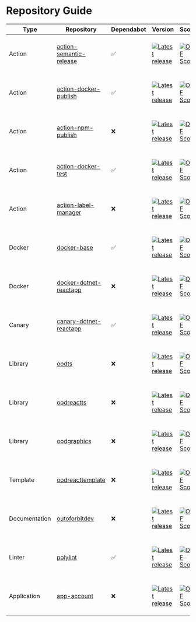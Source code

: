 # Repository Guide
| Type | Repository | Dependabot | Version | Scorecard | Pipelines | Issues |
|------|------------|------------|---------|-----------|-----------|--------|
| Action | [action-semantic-release](https://github.com/outoforbitdev/action-semantic-release) | :white_check_mark: | <a href='https://github.com/outoforbitdev/action-semantic-release/releases/latest'><img alt='Latest release' src='https://img.shields.io/github/v/release/outoforbitdev/action-semantic-release?logo=github&label=%20'></a> | <a href='https://securityscorecards.dev/viewer/?uri=github.com/outoforbitdev/action-semantic-release'><img alt='OpenSSF Scorecard' src='https://api.securityscorecards.dev/projects/github.com/outoforbitdev/action-semantic-release/badge'></a> | <a href='https://github.com/outoforbitdev/action-semantic-release/actions/workflows/test.yml'><img alt='Test states' src='https://img.shields.io/github/actions/workflow/status/outoforbitdev/action-semantic-release/test.yml?label=Test'></a><br><a href='https://github.com/outoforbitdev/action-semantic-release/actions/workflows/release.yml'><img alt='Release states' src='https://img.shields.io/github/actions/workflow/status/outoforbitdev/action-semantic-release/release.yml?label=Release'></a>| <a href='https://github.com/outoforbitdev/action-semantic-release/issues'><img alt='Open issues' src='https://img.shields.io/github/issues/outoforbitdev/action-semantic-release?logo=github&label=Issues'></a> <br><a href='https://github.com/outoforbitdev/action-semantic-release/pulls'><img alt='Open PRs' src='https://img.shields.io/github/issues-pr/outoforbitdev/action-semantic-release?logo=github&label=PRs'></a> |
| Action | [action-docker-publish](https://github.com/outoforbitdev/action-docker-publish) | :white_check_mark: | <a href='https://github.com/outoforbitdev/action-docker-publish/releases/latest'><img alt='Latest release' src='https://img.shields.io/github/v/release/outoforbitdev/action-docker-publish?logo=github&label=%20'></a> | <a href='https://securityscorecards.dev/viewer/?uri=github.com/outoforbitdev/action-docker-publish'><img alt='OpenSSF Scorecard' src='https://api.securityscorecards.dev/projects/github.com/outoforbitdev/action-docker-publish/badge'></a> | <a href='https://github.com/outoforbitdev/action-docker-publish/actions/workflows/test.yml'><img alt='Test states' src='https://img.shields.io/github/actions/workflow/status/outoforbitdev/action-docker-publish/test.yml?label=Test'></a><br><a href='https://github.com/outoforbitdev/action-docker-publish/actions/workflows/release.yml'><img alt='Release states' src='https://img.shields.io/github/actions/workflow/status/outoforbitdev/action-docker-publish/release.yml?label=Release'></a>| <a href='https://github.com/outoforbitdev/action-docker-publish/issues'><img alt='Open issues' src='https://img.shields.io/github/issues/outoforbitdev/action-docker-publish?logo=github&label=Issues'></a> <br><a href='https://github.com/outoforbitdev/action-docker-publish/pulls'><img alt='Open PRs' src='https://img.shields.io/github/issues-pr/outoforbitdev/action-docker-publish?logo=github&label=PRs'></a> |
| Action | [action-npm-publish](https://github.com/outoforbitdev/action-npm-publish) | :x: | <a href='https://github.com/outoforbitdev/action-npm-publish/releases/latest'><img alt='Latest release' src='https://img.shields.io/github/v/release/outoforbitdev/action-npm-publish?logo=github&label=%20'></a> | <a href='https://securityscorecards.dev/viewer/?uri=github.com/outoforbitdev/action-npm-publish'><img alt='OpenSSF Scorecard' src='https://api.securityscorecards.dev/projects/github.com/outoforbitdev/action-npm-publish/badge'></a> | <a href='https://github.com/outoforbitdev/action-npm-publish/actions/workflows/test.yml'><img alt='Test states' src='https://img.shields.io/github/actions/workflow/status/outoforbitdev/action-npm-publish/test.yml?label=Test'></a><br><a href='https://github.com/outoforbitdev/action-npm-publish/actions/workflows/release.yml'><img alt='Release states' src='https://img.shields.io/github/actions/workflow/status/outoforbitdev/action-npm-publish/release.yml?label=Release'></a>| <a href='https://github.com/outoforbitdev/action-npm-publish/issues'><img alt='Open issues' src='https://img.shields.io/github/issues/outoforbitdev/action-npm-publish?logo=github&label=Issues'></a> <br><a href='https://github.com/outoforbitdev/action-npm-publish/pulls'><img alt='Open PRs' src='https://img.shields.io/github/issues-pr/outoforbitdev/action-npm-publish?logo=github&label=PRs'></a> |
| Action | [action-docker-test](https://github.com/outoforbitdev/action-docker-test) | :white_check_mark: | <a href='https://github.com/outoforbitdev/action-docker-test/releases/latest'><img alt='Latest release' src='https://img.shields.io/github/v/release/outoforbitdev/action-docker-test?logo=github&label=%20'></a> | <a href='https://securityscorecards.dev/viewer/?uri=github.com/outoforbitdev/action-docker-test'><img alt='OpenSSF Scorecard' src='https://api.securityscorecards.dev/projects/github.com/outoforbitdev/action-docker-test/badge'></a> | <a href='https://github.com/outoforbitdev/action-docker-test/actions/workflows/test.yml'><img alt='Test states' src='https://img.shields.io/github/actions/workflow/status/outoforbitdev/action-docker-test/test.yml?label=Test'></a><br><a href='https://github.com/outoforbitdev/action-docker-test/actions/workflows/release.yml'><img alt='Release states' src='https://img.shields.io/github/actions/workflow/status/outoforbitdev/action-docker-test/release.yml?label=Release'></a>| <a href='https://github.com/outoforbitdev/action-docker-test/issues'><img alt='Open issues' src='https://img.shields.io/github/issues/outoforbitdev/action-docker-test?logo=github&label=Issues'></a> <br><a href='https://github.com/outoforbitdev/action-docker-test/pulls'><img alt='Open PRs' src='https://img.shields.io/github/issues-pr/outoforbitdev/action-docker-test?logo=github&label=PRs'></a> |
| Action | [action-label-manager](https://github.com/outoforbitdev/action-label-manager) | :x: | <a href='https://github.com/outoforbitdev/action-label-manager/releases/latest'><img alt='Latest release' src='https://img.shields.io/github/v/release/outoforbitdev/action-label-manager?logo=github&label=%20'></a> | <a href='https://securityscorecards.dev/viewer/?uri=github.com/outoforbitdev/action-label-manager'><img alt='OpenSSF Scorecard' src='https://api.securityscorecards.dev/projects/github.com/outoforbitdev/action-label-manager/badge'></a> | <a href='https://github.com/outoforbitdev/action-label-manager/actions/workflows/test.yml'><img alt='Test states' src='https://img.shields.io/github/actions/workflow/status/outoforbitdev/action-label-manager/test.yml?label=Test'></a><br><a href='https://github.com/outoforbitdev/action-label-manager/actions/workflows/release.yml'><img alt='Release states' src='https://img.shields.io/github/actions/workflow/status/outoforbitdev/action-label-manager/release.yml?label=Release'></a>| <a href='https://github.com/outoforbitdev/action-label-manager/issues'><img alt='Open issues' src='https://img.shields.io/github/issues/outoforbitdev/action-label-manager?logo=github&label=Issues'></a> <br><a href='https://github.com/outoforbitdev/action-label-manager/pulls'><img alt='Open PRs' src='https://img.shields.io/github/issues-pr/outoforbitdev/action-label-manager?logo=github&label=PRs'></a> |
| Docker | [docker-base](https://github.com/outoforbitdev/docker-base) | :white_check_mark: | <a href='https://github.com/outoforbitdev/docker-base/releases/latest'><img alt='Latest release' src='https://img.shields.io/github/v/release/outoforbitdev/docker-base?logo=github&label=%20'></a> | <a href='https://securityscorecards.dev/viewer/?uri=github.com/outoforbitdev/docker-base'><img alt='OpenSSF Scorecard' src='https://api.securityscorecards.dev/projects/github.com/outoforbitdev/docker-base/badge'></a> | <a href='https://github.com/outoforbitdev/docker-base/actions/workflows/test.yml'><img alt='Test states' src='https://img.shields.io/github/actions/workflow/status/outoforbitdev/docker-base/test.yml?label=Test'></a><br><a href='https://github.com/outoforbitdev/docker-base/actions/workflows/release.yml'><img alt='Release states' src='https://img.shields.io/github/actions/workflow/status/outoforbitdev/docker-base/release.yml?label=Release'></a>| <a href='https://github.com/outoforbitdev/docker-base/issues'><img alt='Open issues' src='https://img.shields.io/github/issues/outoforbitdev/docker-base?logo=github&label=Issues'></a> <br><a href='https://github.com/outoforbitdev/docker-base/pulls'><img alt='Open PRs' src='https://img.shields.io/github/issues-pr/outoforbitdev/docker-base?logo=github&label=PRs'></a> |
| Docker | [docker-dotnet-reactapp](https://github.com/outoforbitdev/docker-dotnet-reactapp) | :x: | <a href='https://github.com/outoforbitdev/docker-dotnet-reactapp/releases/latest'><img alt='Latest release' src='https://img.shields.io/github/v/release/outoforbitdev/docker-dotnet-reactapp?logo=github&label=%20'></a> | <a href='https://securityscorecards.dev/viewer/?uri=github.com/outoforbitdev/docker-dotnet-reactapp'><img alt='OpenSSF Scorecard' src='https://api.securityscorecards.dev/projects/github.com/outoforbitdev/docker-dotnet-reactapp/badge'></a> | <a href='https://github.com/outoforbitdev/docker-dotnet-reactapp/actions/workflows/test.yml'><img alt='Test states' src='https://img.shields.io/github/actions/workflow/status/outoforbitdev/docker-dotnet-reactapp/test.yml?label=Test'></a><br><a href='https://github.com/outoforbitdev/docker-dotnet-reactapp/actions/workflows/release.yml'><img alt='Release states' src='https://img.shields.io/github/actions/workflow/status/outoforbitdev/docker-dotnet-reactapp/release.yml?label=Release'></a>| <a href='https://github.com/outoforbitdev/docker-dotnet-reactapp/issues'><img alt='Open issues' src='https://img.shields.io/github/issues/outoforbitdev/docker-dotnet-reactapp?logo=github&label=Issues'></a> <br><a href='https://github.com/outoforbitdev/docker-dotnet-reactapp/pulls'><img alt='Open PRs' src='https://img.shields.io/github/issues-pr/outoforbitdev/docker-dotnet-reactapp?logo=github&label=PRs'></a> |
| Canary | [canary-dotnet-reactapp](https://github.com/outoforbitdev/canary-dotnet-reactapp) | :white_check_mark: | <a href='https://github.com/outoforbitdev/canary-dotnet-reactapp/releases/latest'><img alt='Latest release' src='https://img.shields.io/github/v/release/outoforbitdev/canary-dotnet-reactapp?logo=github&label=%20'></a> | <a href='https://securityscorecards.dev/viewer/?uri=github.com/outoforbitdev/canary-dotnet-reactapp'><img alt='OpenSSF Scorecard' src='https://api.securityscorecards.dev/projects/github.com/outoforbitdev/canary-dotnet-reactapp/badge'></a> | <a href='https://github.com/outoforbitdev/canary-dotnet-reactapp/actions/workflows/test.yml'><img alt='Test states' src='https://img.shields.io/github/actions/workflow/status/outoforbitdev/canary-dotnet-reactapp/test.yml?label=Test'></a><br><a href='https://github.com/outoforbitdev/canary-dotnet-reactapp/actions/workflows/release.yml'><img alt='Release states' src='https://img.shields.io/github/actions/workflow/status/outoforbitdev/canary-dotnet-reactapp/release.yml?label=Release'></a>| <a href='https://github.com/outoforbitdev/canary-dotnet-reactapp/issues'><img alt='Open issues' src='https://img.shields.io/github/issues/outoforbitdev/canary-dotnet-reactapp?logo=github&label=Issues'></a> <br><a href='https://github.com/outoforbitdev/canary-dotnet-reactapp/pulls'><img alt='Open PRs' src='https://img.shields.io/github/issues-pr/outoforbitdev/canary-dotnet-reactapp?logo=github&label=PRs'></a> |
| Library | [oodts](https://github.com/outoforbitdev/oodts) | :x: | <a href='https://github.com/outoforbitdev/oodts/releases/latest'><img alt='Latest release' src='https://img.shields.io/github/v/release/outoforbitdev/oodts?logo=github&label=%20'></a> | <a href='https://securityscorecards.dev/viewer/?uri=github.com/outoforbitdev/oodts'><img alt='OpenSSF Scorecard' src='https://api.securityscorecards.dev/projects/github.com/outoforbitdev/oodts/badge'></a> | <a href='https://github.com/outoforbitdev/oodts/actions/workflows/test.yml'><img alt='Test states' src='https://img.shields.io/github/actions/workflow/status/outoforbitdev/oodts/test.yml?label=Test'></a><br><a href='https://github.com/outoforbitdev/oodts/actions/workflows/release.yml'><img alt='Release states' src='https://img.shields.io/github/actions/workflow/status/outoforbitdev/oodts/release.yml?label=Release'></a>| <a href='https://github.com/outoforbitdev/oodts/issues'><img alt='Open issues' src='https://img.shields.io/github/issues/outoforbitdev/oodts?logo=github&label=Issues'></a> <br><a href='https://github.com/outoforbitdev/oodts/pulls'><img alt='Open PRs' src='https://img.shields.io/github/issues-pr/outoforbitdev/oodts?logo=github&label=PRs'></a> |
| Library | [oodreactts](https://github.com/outoforbitdev/oodreactts) | :x: | <a href='https://github.com/outoforbitdev/oodreactts/releases/latest'><img alt='Latest release' src='https://img.shields.io/github/v/release/outoforbitdev/oodreactts?logo=github&label=%20'></a> | <a href='https://securityscorecards.dev/viewer/?uri=github.com/outoforbitdev/oodreactts'><img alt='OpenSSF Scorecard' src='https://api.securityscorecards.dev/projects/github.com/outoforbitdev/oodreactts/badge'></a> | <a href='https://github.com/outoforbitdev/oodreactts/actions/workflows/test.yml'><img alt='Test states' src='https://img.shields.io/github/actions/workflow/status/outoforbitdev/oodreactts/test.yml?label=Test'></a><br><a href='https://github.com/outoforbitdev/oodreactts/actions/workflows/release.yml'><img alt='Release states' src='https://img.shields.io/github/actions/workflow/status/outoforbitdev/oodreactts/release.yml?label=Release'></a>| <a href='https://github.com/outoforbitdev/oodreactts/issues'><img alt='Open issues' src='https://img.shields.io/github/issues/outoforbitdev/oodreactts?logo=github&label=Issues'></a> <br><a href='https://github.com/outoforbitdev/oodreactts/pulls'><img alt='Open PRs' src='https://img.shields.io/github/issues-pr/outoforbitdev/oodreactts?logo=github&label=PRs'></a> |
| Library | [oodgraphics](https://github.com/outoforbitdev/oodgraphics) | :x: | <a href='https://github.com/outoforbitdev/oodgraphics/releases/latest'><img alt='Latest release' src='https://img.shields.io/github/v/release/outoforbitdev/oodgraphics?logo=github&label=%20'></a> | <a href='https://securityscorecards.dev/viewer/?uri=github.com/outoforbitdev/oodgraphics'><img alt='OpenSSF Scorecard' src='https://api.securityscorecards.dev/projects/github.com/outoforbitdev/oodgraphics/badge'></a> | <a href='https://github.com/outoforbitdev/oodgraphics/actions/workflows/test.yml'><img alt='Test states' src='https://img.shields.io/github/actions/workflow/status/outoforbitdev/oodgraphics/test.yml?label=Test'></a><br><a href='https://github.com/outoforbitdev/oodgraphics/actions/workflows/release.yml'><img alt='Release states' src='https://img.shields.io/github/actions/workflow/status/outoforbitdev/oodgraphics/release.yml?label=Release'></a>| <a href='https://github.com/outoforbitdev/oodgraphics/issues'><img alt='Open issues' src='https://img.shields.io/github/issues/outoforbitdev/oodgraphics?logo=github&label=Issues'></a> <br><a href='https://github.com/outoforbitdev/oodgraphics/pulls'><img alt='Open PRs' src='https://img.shields.io/github/issues-pr/outoforbitdev/oodgraphics?logo=github&label=PRs'></a> |
| Template | [oodreacttemplate](https://github.com/outoforbitdev/oodreacttemplate) | :x: | <a href='https://github.com/outoforbitdev/oodreacttemplate/releases/latest'><img alt='Latest release' src='https://img.shields.io/github/v/release/outoforbitdev/oodreacttemplate?logo=github&label=%20'></a> | <a href='https://securityscorecards.dev/viewer/?uri=github.com/outoforbitdev/oodreacttemplate'><img alt='OpenSSF Scorecard' src='https://api.securityscorecards.dev/projects/github.com/outoforbitdev/oodreacttemplate/badge'></a> | <a href='https://github.com/outoforbitdev/oodreacttemplate/actions/workflows/test.yml'><img alt='Test states' src='https://img.shields.io/github/actions/workflow/status/outoforbitdev/oodreacttemplate/test.yml?label=Test'></a><br><a href='https://github.com/outoforbitdev/oodreacttemplate/actions/workflows/release.yml'><img alt='Release states' src='https://img.shields.io/github/actions/workflow/status/outoforbitdev/oodreacttemplate/release.yml?label=Release'></a>| <a href='https://github.com/outoforbitdev/oodreacttemplate/issues'><img alt='Open issues' src='https://img.shields.io/github/issues/outoforbitdev/oodreacttemplate?logo=github&label=Issues'></a> <br><a href='https://github.com/outoforbitdev/oodreacttemplate/pulls'><img alt='Open PRs' src='https://img.shields.io/github/issues-pr/outoforbitdev/oodreacttemplate?logo=github&label=PRs'></a> |
| Documentation | [outoforbitdev](https://github.com/outoforbitdev/outoforbitdev) | :x: | <a href='https://github.com/outoforbitdev/outoforbitdev/releases/latest'><img alt='Latest release' src='https://img.shields.io/github/v/release/outoforbitdev/outoforbitdev?logo=github&label=%20'></a> | <a href='https://securityscorecards.dev/viewer/?uri=github.com/outoforbitdev/outoforbitdev'><img alt='OpenSSF Scorecard' src='https://api.securityscorecards.dev/projects/github.com/outoforbitdev/outoforbitdev/badge'></a> | <a href='https://github.com/outoforbitdev/outoforbitdev/actions/workflows/test.yml'><img alt='Test states' src='https://img.shields.io/github/actions/workflow/status/outoforbitdev/outoforbitdev/test.yml?label=Test'></a><br><a href='https://github.com/outoforbitdev/outoforbitdev/actions/workflows/release.yml'><img alt='Release states' src='https://img.shields.io/github/actions/workflow/status/outoforbitdev/outoforbitdev/release.yml?label=Release'></a>| <a href='https://github.com/outoforbitdev/outoforbitdev/issues'><img alt='Open issues' src='https://img.shields.io/github/issues/outoforbitdev/outoforbitdev?logo=github&label=Issues'></a> <br><a href='https://github.com/outoforbitdev/outoforbitdev/pulls'><img alt='Open PRs' src='https://img.shields.io/github/issues-pr/outoforbitdev/outoforbitdev?logo=github&label=PRs'></a> |
| Linter | [polylint](https://github.com/outoforbitdev/polylint) | :white_check_mark: | <a href='https://github.com/outoforbitdev/polylint/releases/latest'><img alt='Latest release' src='https://img.shields.io/github/v/release/outoforbitdev/polylint?logo=github&label=%20'></a> | <a href='https://securityscorecards.dev/viewer/?uri=github.com/outoforbitdev/polylint'><img alt='OpenSSF Scorecard' src='https://api.securityscorecards.dev/projects/github.com/outoforbitdev/polylint/badge'></a> | <a href='https://github.com/outoforbitdev/polylint/actions/workflows/test.yml'><img alt='Test states' src='https://img.shields.io/github/actions/workflow/status/outoforbitdev/polylint/test.yml?label=Test'></a><br><a href='https://github.com/outoforbitdev/polylint/actions/workflows/release.yml'><img alt='Release states' src='https://img.shields.io/github/actions/workflow/status/outoforbitdev/polylint/release.yml?label=Release'></a>| <a href='https://github.com/outoforbitdev/polylint/issues'><img alt='Open issues' src='https://img.shields.io/github/issues/outoforbitdev/polylint?logo=github&label=Issues'></a> <br><a href='https://github.com/outoforbitdev/polylint/pulls'><img alt='Open PRs' src='https://img.shields.io/github/issues-pr/outoforbitdev/polylint?logo=github&label=PRs'></a> |
| Application | [app-account](https://github.com/outoforbitdev/app-account) | :x: | <a href='https://github.com/outoforbitdev/app-account/releases/latest'><img alt='Latest release' src='https://img.shields.io/github/v/release/outoforbitdev/app-account?logo=github&label=%20'></a> | <a href='https://securityscorecards.dev/viewer/?uri=github.com/outoforbitdev/app-account'><img alt='OpenSSF Scorecard' src='https://api.securityscorecards.dev/projects/github.com/outoforbitdev/app-account/badge'></a> | <a href='https://github.com/outoforbitdev/app-account/actions/workflows/test.yml'><img alt='Test states' src='https://img.shields.io/github/actions/workflow/status/outoforbitdev/app-account/test.yml?label=Test'></a><br><a href='https://github.com/outoforbitdev/app-account/actions/workflows/release.yml'><img alt='Release states' src='https://img.shields.io/github/actions/workflow/status/outoforbitdev/app-account/release.yml?label=Release'></a>| <a href='https://github.com/outoforbitdev/app-account/issues'><img alt='Open issues' src='https://img.shields.io/github/issues/outoforbitdev/app-account?logo=github&label=Issues'></a> <br><a href='https://github.com/outoforbitdev/app-account/pulls'><img alt='Open PRs' src='https://img.shields.io/github/issues-pr/outoforbitdev/app-account?logo=github&label=PRs'></a> |
